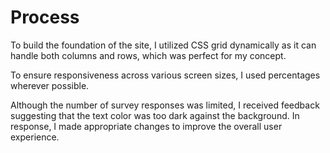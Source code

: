 # Process
To build the foundation of the site, I utilized CSS grid dynamically as it can handle both columns and rows, which was perfect for my concept.

To ensure responsiveness across various screen sizes, I used percentages wherever possible.

Although the number of survey responses was limited, I received feedback suggesting that the text color was too dark against the background. In response, I made appropriate changes to improve the overall user experience.

